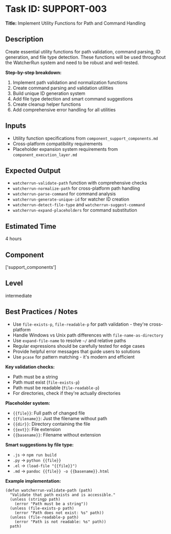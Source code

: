 # Task ID: SUPPORT-003

**Title:** Implement Utility Functions for Path and Command Handling

## Description
Create essential utility functions for path validation, command parsing, ID generation, and file type detection. These functions will be used throughout the WatcherRun system and need to be robust and well-tested.

**Step-by-step breakdown:**
1. Implement path validation and normalization functions
2. Create command parsing and validation utilities
3. Build unique ID generation system
4. Add file type detection and smart command suggestions
5. Create cleanup helper functions
6. Add comprehensive error handling for all utilities

## Inputs
- Utility function specifications from `component_support_components.md`
- Cross-platform compatibility requirements
- Placeholder expansion system requirements from `component_execution_layer.md`

## Expected Output
- `watcherrun-validate-path` function with comprehensive checks
- `watcherrun-normalize-path` for cross-platform path handling
- `watcherrun-parse-command` for command analysis
- `watcherrun-generate-unique-id` for watcher ID creation
- `watcherrun-detect-file-type` and `watcherrun-suggest-command`
- `watcherrun-expand-placeholders` for command substitution

## Estimated Time
4 hours

## Component
['support_components']

## Level
intermediate

## Best Practices / Notes
- Use `file-exists-p`, `file-readable-p` for path validation - they're cross-platform
- Handle Windows vs Unix path differences with `file-name-as-directory`
- Use `expand-file-name` to resolve `~/` and relative paths
- Regular expressions should be carefully tested for edge cases
- Provide helpful error messages that guide users to solutions
- Use `pcase` for pattern matching - it's modern and efficient

**Key validation checks:**
- Path must be a string
- Path must exist (`file-exists-p`)
- Path must be readable (`file-readable-p`)
- For directories, check if they're actually directories

**Placeholder system:**
- `{{file}}`: Full path of changed file
- `{{filename}}`: Just the filename without path  
- `{{dir}}`: Directory containing the file
- `{{ext}}`: File extension
- `{{basename}}`: Filename without extension

**Smart suggestions by file type:**
- `.js` → `npm run build`
- `.py` → `python {{file}}`
- `.el` → `(load-file "{{file}}")`
- `.md` → `pandoc {{file}} -o {{basename}}.html`

**Example implementation:**
```elisp
(defun watcherrun-validate-path (path)
  "Validate that path exists and is accessible."
  (unless (stringp path)
    (error "Path must be a string"))
  (unless (file-exists-p path)
    (error "Path does not exist: %s" path))
  (unless (file-readable-p path)
    (error "Path is not readable: %s" path))
  path)
```
